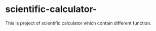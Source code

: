 # scientific-calculator-
This is project of scientific calculator which contain different function.
